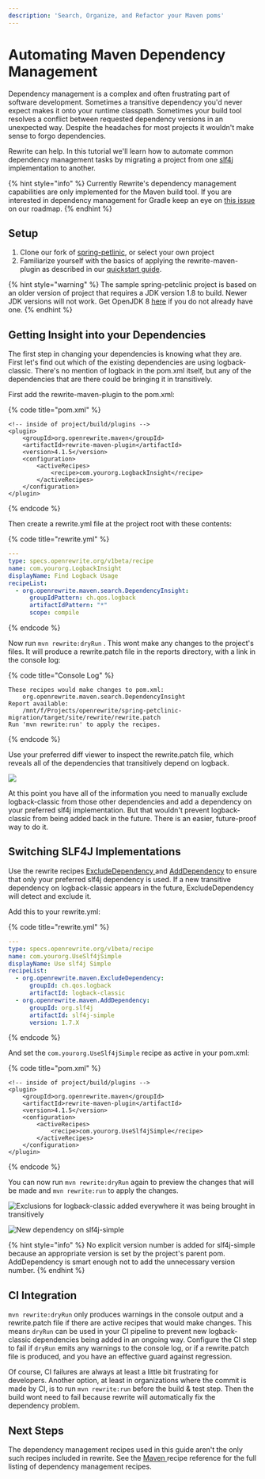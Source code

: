 ```yaml
---
description: 'Search, Organize, and Refactor your Maven poms'
---
```


# Automating Maven Dependency Management

Dependency management is a complex and often frustrating part of software development. Sometimes a transitive dependency you'd never expect makes it onto your runtime classpath. Sometimes your build tool resolves a conflict between requested dependency versions in an unexpected way. Despite the headaches for most projects it wouldn't make sense to forgo dependencies.

Rewrite can help. In this tutorial we'll learn how to automate common dependency management tasks by migrating a project from one [slf4j](http://www.slf4j.org/) implementation to another.

{% hint style="info" %}
Currently Rewrite's dependency management capabilities are only implemented for the Maven build tool. If you are interested in dependency management for Gradle keep an eye on [this issue](https://github.com/openrewrite/rewrite-roadmap/issues/7) on our roadmap.
{% endhint %}

## Setup

1. Clone our fork of [spring-petlinic](https://github.com/openrewrite/spring-petclinic-migration), or select your own project
2. Familiarize yourself with the basics of applying the rewrite-maven-plugin as described in our [quickstart guide](../getting-started/getting-started.md).

{% hint style="warning" %}
The sample spring-petclinic project is based on an older version of project that requires a JDK version 1.8 to build. Newer JDK versions will not work. Get OpenJDK 8 [here](https://adoptopenjdk.net/) if you do not already have one.
{% endhint %}

## Getting Insight into your Dependencies 

The first step in changing your dependencies is knowing what they are. First let's find out which of the existing dependencies are using logback-classic. There's no mention of logback in the pom.xml itself, but any of the dependencies that are there could be bringing it in transitively.

First add the rewrite-maven-plugin to the pom.xml:

{% code title="pom.xml" %}
```markup
<!-- inside of project/build/plugins -->
<plugin>
    <groupId>org.openrewrite.maven</groupId>
    <artifactId>rewrite-maven-plugin</artifactId>
    <version>4.1.5</version>
    <configuration>
        <activeRecipes>
            <recipe>com.yourorg.LogbackInsight</recipe>
        </activeRecipes>
    </configuration>
</plugin>
```
{% endcode %}

Then create a rewrite.yml file at the project root with these contents:

{% code title="rewrite.yml" %}
```yaml
---
type: specs.openrewrite.org/v1beta/recipe
name: com.yourorg.LogbackInsight
displayName: Find Logback Usage
recipeList:
  - org.openrewrite.maven.search.DependencyInsight:
      groupIdPattern: ch.qos.logback
      artifactIdPattern: "*"
      scope: compile
```
{% endcode %}

Now run `mvn rewrite:dryRun` . This wont make any changes to the project's files. It will produce a rewrite.patch file in the reports directory, with a link in the console log:

{% code title="Console Log" %}
```text
These recipes would make changes to pom.xml:
    org.openrewrite.maven.search.DependencyInsight
Report available:
    /mnt/f/Projects/openrewrite/spring-petclinic-migration/target/site/rewrite/rewrite.patch
Run 'mvn rewrite:run' to apply the recipes.
```
{% endcode %}

Use your preferred diff viewer to inspect the rewrite.patch file, which reveals all of the dependencies that transitively depend on logback.

![](../.gitbook/assets/image%20%2822%29.png)

At this point you have all of the information you need to manually exclude logback-classic from those other dependencies and add a dependency on your preferred slf4j implementation. But that wouldn't prevent logback-classic from being added back in the future. There is an easier, future-proof way to do it.

## Switching SLF4J Implementations

Use the rewrite recipes [ExcludeDependency ](../reference/recipes/maven/excludedependency.md)and [AddDependency](../reference/recipes/maven/adddependency.md) to ensure that only your preferred slf4j dependency is used. If a new transitive dependency on logback-classic appears in the future, ExcludeDependency will detect and exclude it. 

Add this to your rewrite.yml:

{% code title="rewrite.yml" %}
```yaml
---
type: specs.openrewrite.org/v1beta/recipe
name: com.yourorg.UseSlf4jSimple
displayName: Use slf4j Simple
recipeList:
  - org.openrewrite.maven.ExcludeDependency:
      groupId: ch.qos.logback
      artifactId: logback-classic
  - org.openrewrite.maven.AddDependency:
      groupId: org.slf4j
      artifactId: slf4j-simple
      version: 1.7.X
```
{% endcode %}

And set the `com.yourorg.UseSlf4jSimple` recipe as active in your pom.xml:

{% code title="pom.xml" %}
```markup
<!-- inside of project/build/plugins -->
<plugin>
    <groupId>org.openrewrite.maven</groupId>
    <artifactId>rewrite-maven-plugin</artifactId>
    <version>4.1.5</version>
    <configuration>
        <activeRecipes>
            <recipe>com.yourorg.UseSlf4jSimple</recipe>
        </activeRecipes>
    </configuration>
</plugin>
```
{% endcode %}

You can now run `mvn rewrite:dryRun` again to preview the changes that will be made and `mvn rewrite:run` to apply the changes.

![Exclusions for logback-classic added everywhere it was being brought in transitively](../.gitbook/assets/image%20%2821%29.png)

![New dependency on slf4j-simple](../.gitbook/assets/image%20%2823%29.png)

{% hint style="info" %}
No explicit version number is added for slf4j-simple because an appropriate version is set by the project's parent pom. AddDependency is smart enough not to add the unnecessary version number.
{% endhint %}

## CI Integration

`mvn rewrite:dryRun` only produces warnings in the console output and a rewrite.patch file if there are active recipes that would make changes. This means `dryRun` can be used in your CI pipeline to prevent new logback-classic dependencies being added in an ongoing way. Configure the CI step to fail if `dryRun` emits any warnings to the console log, or if a rewrite.patch file is produced, and you have an effective guard against regression. 

Of course, CI failures are always at least a little bit frustrating for developers. Another option, at least in organizations where the commit is made by CI, is to run `mvn rewrite:run` before the build & test step. Then the build wont need to fail because rewrite will automatically fix the dependency problem.

## Next Steps

The dependency management recipes used in this guide aren't the only such recipes included in rewrite. See the [Maven ](../reference/recipes/maven/)recipe reference for the full listing of dependency management recipes. 

